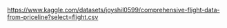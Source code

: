 https://www.kaggle.com/datasets/joyshil0599/comprehensive-flight-data-from-priceline?select=flight.csv
